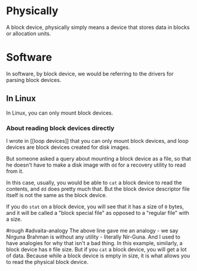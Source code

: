 # Physically

A block device, physically simply means a device that stores data in blocks or allocation units.
# Software

In software, by block device, we would be referring to the drivers for parsing block devices.
## In Linux

In Linux, you can only mount block devices.

### About reading block devices directly

I wrote in [[loop devices]] that you can only mount block devices, and loop devices are block devices created for disk images.

But someone asked a query about mounting a block device as a file, so that he doesn't have to make a disk image with `dd` for a recovery utility to read from it.

In this case, usually, you would be able to `cat` a block device to read the contents, and `dd` does pretty much that. But the block device descriptor file itself is not the same as the block device.

If you do `stat` on a block device, you will see that it has a size of `0` bytes, and it will be called a "block special file" as opposed to a "regular file" with a size.

#rough #advaita-analogy The above line gave me an analogy - we say Nirguna Brahman is without any utility - literally Nir-Guna. And I used to have analogies for why that isn't a bad thing. In this example, similarly, a block device has `0` file size. But if you `cat` a block device, you will get a lot of data. Because while a block device is empty in size, it is what allows you to read the physical block device.